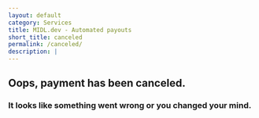 ```yaml
---
layout: default
category: Services
title: MIDL.dev - Automated payouts
short_title: canceled
permalink: /canceled/
description: | 
---
```


## Oops, payment has been canceled. 

### It looks like something went wrong or you changed your mind. 


